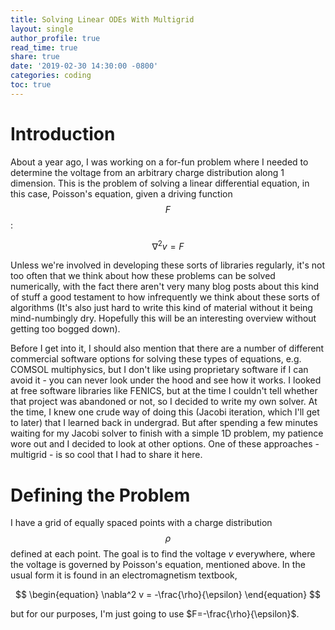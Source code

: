 ```yaml
---
title: Solving Linear ODEs With Multigrid
layout: single
author_profile: true
read_time: true
share: true
date: '2019-02-30 14:30:00 -0800'
categories: coding
toc: true
---
```



# Introduction

About a year ago, I was working on a for-fun problem where I needed to determine the voltage from an arbitrary charge distribution along 1 dimension. This is the problem of solving a linear differential equation, in this case, Poisson's equation, given a driving function $$F$$:

$$
\begin{equation}
\nabla^2 v = F\label{eq:one}
\end{equation}
$$

Unless we're involved in developing these sorts of libraries regularly, it's not too often that we think about how these problems can be solved numerically, with the fact there aren't very many blog posts about this kind of stuff a good testament to how infrequently we think about these sorts of algorithms (It's also just hard to write this kind of material without it being mind-numbingly dry. Hopefully this will be an interesting overview without getting too bogged down).

Before I get into it, I should also mention that there are a number of different commercial software options for solving these types of equations, e.g. COMSOL multiphysics, but I don't like using proprietary software if I can avoid it - you can never look under the hood and see how it works. I looked at free software libraries like FENICS, but at the time I couldn't tell whether that project was abandoned or not, so I decided to write my own solver. At the time, I knew one crude way of doing this (Jacobi iteration, which I'll get to later) that I learned back in undergrad. But after spending a few minutes waiting for my Jacobi solver to finish with a simple 1D problem, my patience wore out and I decided to look at other options. One of these approaches - multigrid - is so cool that I had to share it here.

# Defining the Problem

I have a grid of equally spaced points with a charge distribution $$\rho$$ defined at each point. The goal is to find the voltage $v$ everywhere, where the voltage is governed by Poisson's equation, mentioned above. In the usual form it is found in an electromagnetism textbook,

$$
\begin{equation}
\nabla^2 v = -\frac{\rho}{\epsilon}
\end{equation}
$$

but for our purposes, I'm just going to use $F=-\frac{\rho}{\epsilon}$.

